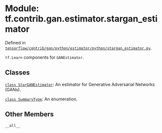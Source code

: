 <div itemscope itemtype="http://developers.google.com/ReferenceObject">
<meta itemprop="name" content="tf.contrib.gan.estimator.stargan_estimator" />
<meta itemprop="path" content="Stable" />
<meta itemprop="property" content="__all__"/>
</div>

# Module: tf.contrib.gan.estimator.stargan_estimator



Defined in [`tensorflow/contrib/gan/python/estimator/python/stargan_estimator.py`](https://www.tensorflow.org/code/tensorflow/contrib/gan/python/estimator/python/stargan_estimator.py).

`tf.Learn` components for `GANEstimator`.

## Classes

[`class StarGANEstimator`](../../../../tf/contrib/gan/estimator/StarGANEstimator.md): An estimator for Generative Adversarial Networks (GANs).

[`class SummaryType`](../../../../tf/contrib/gan/estimator/SummaryType.md): An enumeration.

## Other Members

`__all__`

